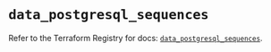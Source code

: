 # `data_postgresql_sequences`

Refer to the Terraform Registry for docs: [`data_postgresql_sequences`](https://registry.terraform.io/providers/sourcegraph/postgresql/1.23.0-sg.2/docs/data-sources/sequences).
